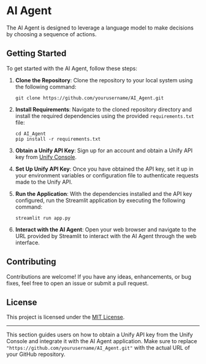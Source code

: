 # AI Agent

The AI Agent is designed to leverage a language model to make decisions by choosing a sequence of actions.

## Getting Started

To get started with the AI Agent, follow these steps:

1. **Clone the Repository**: Clone the repository to your local system using the following command:

   ```
   git clone https://github.com/yourusername/AI_Agent.git
   ```

2. **Install Requirements**: Navigate to the cloned repository directory and install the required dependencies using the provided `requirements.txt` file:

   ```
   cd AI_Agent
   pip install -r requirements.txt
   ```

3. **Obtain a Unify API Key**: Sign up for an account and obtain a Unify API key from [Unify Console](https://console.unify.ai/).

4. **Set Up Unify API Key**: Once you have obtained the API key, set it up in your environment variables or configuration file to authenticate requests made to the Unify API.

5. **Run the Application**: With the dependencies installed and the API key configured, run the Streamlit application by executing the following command:

   ```
   streamlit run app.py
   ```

6. **Interact with the AI Agent**: Open your web browser and navigate to the URL provided by Streamlit to interact with the AI Agent through the web interface.

## Contributing

Contributions are welcome! If you have any ideas, enhancements, or bug fixes, feel free to open an issue or submit a pull request.

## License

This project is licensed under the [MIT License](LICENSE).

---

This section guides users on how to obtain a Unify API key from the Unify Console and integrate it with the AI Agent application. Make sure to replace `"https://github.com/yourusername/AI_Agent.git"` with the actual URL of your GitHub repository.